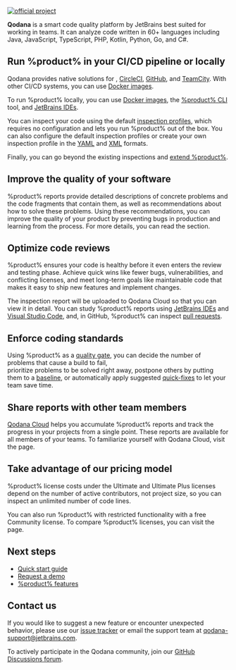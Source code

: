 [//]: # (title: About Qodana)

[![official project](https://jb.gg/badges/official-flat-square.svg)](https://confluence.jetbrains.com/display/ALL/JetBrains+on+GitHub)

**Qodana** is a smart code quality platform by JetBrains best suited for working in teams. 
It can analyze code written in 60+ languages including Java, JavaScript, TypeScript, PHP, Kotlin, Python, Go, and C#. 

## Run %product% in your CI/CD pipeline or locally

Qodana provides native solutions for [](qodana-azure-pipelines.md), [CircleCI](circleci.md), [GitHub](github.md), and
[TeamCity](teamcity.md). With other CI/CD systems, you can use [Docker images](docker-images.md). 

To run %product% locally, you can use [Docker images](docker-images.md), the
[%product% CLI](https://github.com/jetbrains/qodana-cli) tool, and [JetBrains IDEs](qodana-ide-plugin.md).

You can inspect your code using the default [inspection profiles](inspection-profiles.md#Default+profiles), which requires
no configuration and lets you run %product% out of the box. You can also configure the default inspection profiles or
create your own inspection profile in the [YAML](custom-profiles.md) and [XML](custom-xml-profiles.md) formats.

Finally, you can go beyond the existing inspections and [extend %product%](extending-qodana.xml).

## Improve the quality of your software

%product% reports provide detailed descriptions of concrete problems and the code fragments that contain them,
as well as recommendations about how to solve these problems. Using these recommendations, you can improve the quality of
your product by preventing bugs in production and learning from the process. For more details, you can read the 
[](ui-overview.md) section.

## Optimize code reviews

%product% ensures your code is healthy before it even enters the review and testing phase. Achieve quick wins like fewer 
bugs, vulnerabilities, and conflicting licenses, and meet long-term goals like maintainable code that makes it easy to 
ship new features and implement changes.

The inspection report will be uploaded to Qodana Cloud so that you can view it in detail. You can 
study %product% reports using [JetBrains IDEs](qodana-ide-plugin.md) and [Visual Studio Code](vscode.md), and, in GitHub, 
%product% can inspect [pull requests](github.md#Pull+request+quality+gate).

## Enforce coding standards

Using %product% as a [quality gate](quality-gate.xml), you can decide the number of problems that cause a build to fail,  
prioritize problems to be solved right away, postpone others by putting them to a [baseline](baseline.xml), or 
automatically apply suggested [quick-fixes](quick-fix.md) to let your team save time.

## Share reports with other team members

[Qodana Cloud](https://qodana.cloud) helps you accumulate %product% reports and track the progress in your projects 
from a single point. These reports are available for all members of your teams. To familiarize yourself with Qodana 
Cloud, visit the [](cloud-about.xml) page.

## Take advantage of our pricing model

%product% license costs under the Ultimate and Ultimate Plus licenses depend on the number of active contributors, not
project size, so you can inspect an unlimited number of code lines.  

You can also run %product% with restricted functionality with a free Community license. To compare %product% licenses, 
you can visit the [](pricing.md) page.

## Next steps

- <a href="Quick-start.xml">Quick start guide</a>
- <a href="https://www.jetbrains.com/qodana/request-a-demo/">Request a demo</a>
- <a href="features.xml">%product% features</a>

## Contact us

If you would like to suggest a new feature or encounter unexpected behavior, please use our 
<a href="https://youtrack.jetbrains.com/newIssue?project=QD">issue tracker</a> or email the support team at
<a href="mailto:qodana-support@jetbrains.com">qodana-support@jetbrains.com</a>.

To actively participate in the Qodana community, join our [GitHub Discussions forum](https://github.com/JetBrains/Qodana/discussions).

